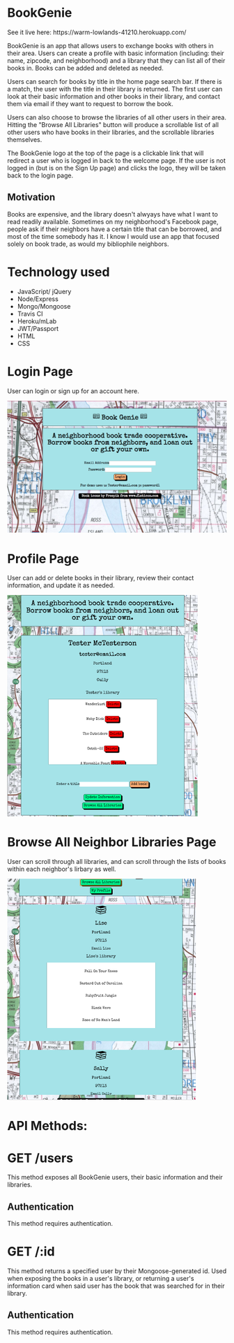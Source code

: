 BookGenie
=========

<p>See it live here: https://warm-lowlands-41210.herokuapp.com/</p>

BookGenie is an app that allows users to exchange books with others in their area. Users can create a profile with basic information (including: their name, zipcode, and neighborhood) and a library that they can list all of their books in. Books can be added and deleted as needed. 

Users can search for books by title in the home page search bar. If there is a match, the user with the title in their library is returned. The first user can look at their basic information and other books in their library, and contact them via email if they want to request to borrow the book.

Users can also choose to browse the libraries of all other users in their area. Hitting the "Browse All Libraries" button will produce a scrollable list of all other users who have books in their libraries, and the scrollable libraries themselves.

The BookGenie logo at the top of the page is a clickable link that will redirect a user who is logged in back to the welcome page. If the user is not logged in (but is on the Sign Up page) and clicks the logo, they will be taken back to the login page.

Motivation
----------

Books are expensive, and the library doesn't alwyays have what I want to read readily available. Sometimes on my neighborhood's Facebook page, people ask if their neighbors have a certain title that can be borrowed, and most of the time somebody has it. I know I would use an app that focused solely on book trade, as would my bibliophile neighbors. 

Technology used
===============

<ul>
	<li>JavaScript/ jQuery</li>
	<li>Node/Express</li>
	<li>Mongo/Mongoose</li>
	<li>Travis CI</li>
	<li>Heroku/mLab</li>
	<li>JWT/Passport</li>
	<li>HTML</li>
	<li>CSS </li>
</ul>

Login Page
==========

User can login or sign up for an account here.

<img src="/readme-images/landing-page.png" alt="screenshot of login screen"/>

Profile Page
============

User can add or delete books in their library, review their contact information, and update it as needed.

<img src="/readme-images/my-profile.png" alt="screenshot of profile page"/>

Browse All Neighbor Libraries Page
============

User can scroll through all libraries, and can scroll through the lists of books within each neighbor's lirbary as well.

<img src="/readme-images/browse-all-libs.png" alt="screenshot of the browse all libraries page"/>


API Methods:
============

GET /users
==========

This method exposes all BookGenie users, their basic information and their libraries.


Authentication
--------------

This method requires authentication.

GET /:id
========

This method returns a specified user by their Mongoose-generated id. Used when exposing the books in a user's library, or returning a user's information card when said user has the book that was searched for in their library.


Authentication
--------------

This method requires authentication.




